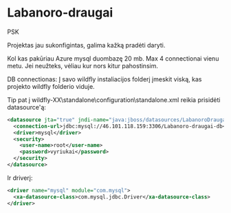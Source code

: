 ﻿# Labanoro-draugai
PSK

Projektas jau sukonfigintas, galima kažką pradėti daryti.

Kol kas pakūriau Azure mysql duombazę 20 mb. Max 4 connectionai vienu metu. Jei neužteks, vėliau kur nors kitur pahostinsim.

DB connectionas:
Į savo wildfly instaliacijos folderį įmeskit viską, kas projekto wildfly folderio viduje.

Tip pat į wildfly-XX\standalone\configuration\standalone.xml reikia prisidėti datasource'ą:
```xml             
<datasource jta="true" jndi-name="java:jboss/datasources/LabanoroDraugaiDS" pool-name="LabanoroDraugaiDS" enabled="true" use-java-context="true">
  <connection-url>jdbc:mysql://46.101.118.159:3306/Labanoro-draugai-db</connection-url>
  <driver>mysql</driver>
  <security>
    <user-name>root</user-name>
    <password>vyriukai</password>
  </security>
</datasource>
```

Ir driverį: 
```xml
<driver name="mysql" module="com.mysql">
  <xa-datasource-class>com.mysql.jdbc.Driver</xa-datasource-class>
</driver>
```

